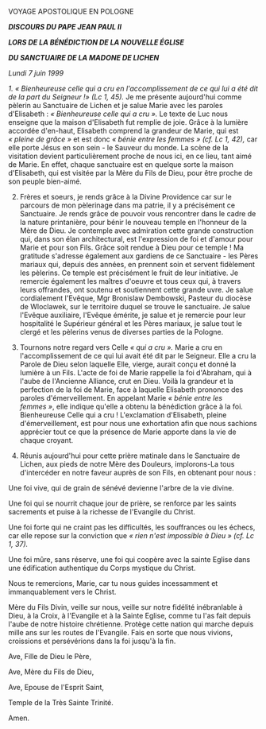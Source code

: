 VOYAGE APOSTOLIQUE EN POLOGNE

***DISCOURS DU PAPE JEAN PAUL II***

***LORS DE LA BÉNÉDICTION DE LA NOUVELLE ÉGLISE***

***DU SANCTUAIRE DE LA MADONE DE LICHEN***

*Lundi 7 juin 1999*

*1. « Bienheureuse celle qui a cru en l'accomplissement de ce qui lui a été dit de la part du Seigneur !» (Lc 1, 45).* Je me présente aujourd'hui comme pèlerin au Sanctuaire de Lichen et je salue Marie avec les paroles d'Elisabeth : *« Bienheureuse celle qui a cru ».* Le texte de Luc nous enseigne que la maison d'Elisabeth fut remplie de joie. Grâce à la lumière accordée d'en-haut, Elisabeth comprend la grandeur de Marie, qui est *« pleine de grâce »* et est donc *« bénie entre les femmes » (cf. Lc 1, 42),* car elle porte Jésus en son sein - le Sauveur du monde. La scène de la visitation devient particulièrement proche de nous ici, en ce lieu, tant aimé de Marie. En effet, chaque sanctuaire est en quelque sorte la maison d'Elisabeth, qui est visitée par la Mère du Fils de Dieu, pour être proche de son peuple bien-aimé.

2. Frères et soeurs, je rends grâce à la Divine Providence car sur le parcours de mon pèlerinage dans ma patrie, il y a précisément ce Sanctuaire. Je rends grâce de pouvoir vous rencontrer dans le cadre de la nature printanière, pour bénir le nouveau temple en l'honneur de la Mère de Dieu. Je contemple avec admiration cette grande construction qui, dans son élan architectural, est l'expression de foi et d'amour pour Marie et pour son Fils. Grâce soit rendue à Dieu pour ce temple ! Ma gratitude s'adresse également aux gardiens de ce Sanctuaire - les Pères mariaux qui, depuis des années, en prennent soin et servent fidèlement les pèlerins. Ce temple est précisément le fruit de leur initiative. Je remercie également les maîtres d'oeuvre et tous ceux qui, à travers leurs offrandes, ont soutenu et soutiennent cette grande uvre. Je salue cordialement l'Evêque, Mgr Bronislaw Dembowski, Pasteur du diocèse de Wloclawek, sur le territoire duquel se trouve le sanctuaire. Je salue l'Evêque auxiliaire, l'Evêque émérite, je salue et je remercie pour leur hospitalité le Supérieur général et les Pères mariaux, je salue tout le clergé et les pèlerins venus de diverses parties de la Pologne.

3. Tournons notre regard vers Celle *« qui a cru ».* Marie a cru en l'accomplissement de ce qui lui avait été dit par le Seigneur. Elle a cru la Parole de Dieu selon laquelle Elle, vierge, aurait conçu et donné la lumière à un Fils. L'acte de foi de Marie rappelle la foi d'Abraham, qui à l'aube de l'Ancienne Alliance, crut en Dieu. Voilà la grandeur et la perfection de la foi de Marie, face à laquelle Elisabeth prononce des paroles d'émerveillement. En appelant Marie *« bénie entre les femmes »*, elle indique qu'elle a obtenu la bénédiction grâce à la foi. Bienheureuse Celle qui a cru ! L'exclamation d'Elisabeth, pleine d'émerveillement, est pour nous une exhortation afin que nous sachions apprécier tout ce que la présence de Marie apporte dans la vie de chaque croyant.

4. Réunis aujourd'hui pour cette prière matinale dans le Sanctuaire de Lichen, aux pieds de notre Mère des Douleurs, implorons-La tous d'intercéder en notre faveur auprès de son Fils, en obtenant pour nous :

Une foi vive, qui de grain de sénévé devienne l'arbre de la vie divine.

Une foi qui se nourrit chaque jour de prière, se renforce par les saints sacrements et puise à la richesse de l'Evangile du Christ.

Une foi forte qui ne craint pas les difficultés, les souffrances ou les échecs, car elle repose sur la conviction que *« rien n'est impossible à Dieu » (cf. Lc 1, 37).*

Une foi mûre, sans réserve, une foi qui coopère avec la sainte Eglise dans une édification authentique du Corps mystique du Christ.

Nous te remercions, Marie, car tu nous guides incessamment et immanquablement vers le Christ.

Mère du Fils Divin, veille sur nous, veille sur notre fidélité inébranlable à Dieu, à la Croix, à l'Evangile et à la Sainte Eglise, comme tu l'as fait depuis l'aube de notre histoire chrétienne. Protège cette nation qui marche depuis mille ans sur les routes de l'Evangile. Fais en sorte que nous vivions, croissions et persévérions dans la foi jusqu'à la fin.

Ave, Fille de Dieu le Père,

Ave, Mère du Fils de Dieu,

Ave, Epouse de l'Esprit Saint,

Temple de la Très Sainte Trinité.

Amen.